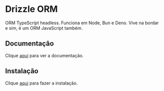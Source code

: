 # Drizzle ORM

ORM TypeScript headless. Funciona em Node, Bun e Deno. Vive na bordar e sim, é um ORM JavaScript também.

## Documentação

Clique [aqui](https://github.com/drizzle-team/drizzle-orm) para ver a documentação.

## Instalação

Clique [aqui](https://www.npmjs.com/package/drizzle-orm) para fazer a instalação.